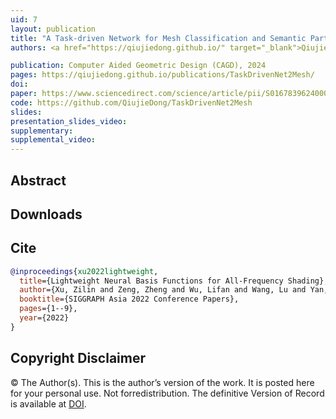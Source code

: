 ```yaml
---
uid: 7
layout: publication
title: "A Task-driven Network for Mesh Classification and Semantic Part Segmentation"
authors: <a href="https://qiujiedong.github.io/" target="_blank">Qiujie Dong</a>, Xiaoran Gong, Rui Xu, <b>Zixiong Wang</b>, Junjie Gao, Shuangmin Chen, <a href="http://irc.cs.sdu.edu.cn/~shiqing/index.html" target="_blank">Shiqing Xin</a>, <a href="http://irc.cs.sdu.edu.cn/~chtu/index.html" target="_blank">Changhe Tu</a>, <a href="https://engineering.tamu.edu/cse/profiles/Wang-Wenping.html" target="_blank">Wenping Wang</a>

publication: Computer Aided Geometric Design (CAGD), 2024
pages: https://qiujiedong.github.io/publications/TaskDrivenNet2Mesh/
doi: 
paper: https://www.sciencedirect.com/science/article/pii/S0167839624000384
code: https://github.com/QiujieDong/TaskDrivenNet2Mesh
slides:
presentation_slides_video:
supplementary:
supplemental_video:
---
```


## Abstract

[//]: # (Basis functions provide both the abilities for compact representation and the properties for efficient computation. Therefore, they are pervasively used in rendering to perform all-frequency shading. However, common basis functions, including spherical harmonics &#40;SH&#41;, wavelets, and spherical Gaussians &#40;SG&#41; all have their own limitations, such as low-frequency for SH, not rotationally invariant for wavelets, and no multiple product support for SG. In this paper, we present neural basis functions, an implicit and data-driven set of basis functions that circumvents the limitations with all desired properties. We first introduce a representation neural network that takes any general 2D spherical function &#40;e.g. environment lighting, BRDF, and visibility&#41; as input and projects it onto the latent space as coefficients of our neural basis functions. Then, we design several lightweight neural networks that perform different types of computation, giving our basis functions different computational properties such as double/triple product integrals and rotations. We demonstrate the practicality of our neural basis functions by integrating them into all-frequency shading applications, showing that our method not only achieves a compression rate of 0.39% and 10×-40× better performance than wavelets at equal quality, but also renders all-frequency lighting effects in real-time without the aforementioned limitations from classic basis functions.)

## Downloads

[//]: # ([Paper &#40;23MB&#41;]&#40;{{page.paper}}&#41;{: .btn .btn--primary})
[//]: # ([Supplementary &#40;22MB&#41;]&#40;{{page.supplemental_video}}&#41;{: .btn .btn--primary})

## Cite

```bib
@inproceedings{xu2022lightweight,
  title={Lightweight Neural Basis Functions for All-Frequency Shading},
  author={Xu, Zilin and Zeng, Zheng and Wu, Lifan and Wang, Lu and Yan, Ling-Qi},
  booktitle={SIGGRAPH Asia 2022 Conference Papers},
  pages={1--9},
  year={2022}
}
```
## Copyright Disclaimer
© The Author(s). This is the author’s version of the work. It is posted here for your personal use. Not forredistribution. The definitive Version of Record is available at <a href="{{page.doi}}">DOI</a>.
